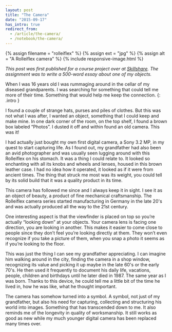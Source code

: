 ```yaml
---
layout: post
title: "The Camera"
date: "2015-09-17"
has_intro: true
redirect_from:
  - /article/the-camera/
  - /notebook/the-camera/
---
```


{% assign filename = "rolleiflex" %}
{% assign ext = "jpg" %}
{% assign alt = "A Rolleiflex camera" %}
{% include responsive-image.html %}

_This post was first published for a course project over at [Skillshare][skillshare]. The assignment was to write a 500-word essay about one of my objects._

When I was 16 years old I was rummaging around in the cellar of my diseased grandparents. I was searching for something that could tell me more of their time. Something that would help me keep the connection.
{: .intro }

I found a couple of strange hats, purses and piles of clothes. But this was not what I was after, I wanted an object, something that I could keep and make mine. In one dark corner of the room, on the top shelf, I found a brown box labeled “Photos”. I dusted it off and within found an old camera. This was it!

I had actually just bought my own first digital camera, a Sony 3.2 MP, in my quest to start capturing life. As I found out, my grandfather had also been an avid photographer and was usually seen lugging around with this Rolleiflex on his stomach. It was a thing I could relate to. It looked so enchanting with all its knobs and wheels and lenses, housed in this brown leather case. I had no idea how it operated, it looked as if it were from ancient times. The thing that struck me most was its weight, you could tell by its solid build that it was a quality product in its time.

This camera has followed me since and I always keep it in sight. I see it as an object of beauty, a product of fine mechanical craftsmanship. The Rolleiflex camera series started manufacturing in Germany in the late 20's and was actually produced all the way to the 21st century.

One interesting aspect is that the viewfinder is placed on top so you’re actually “looking down” at your objects. Your camera lens is facing one direction, you are looking in another. This makes it easier to come close to people since they don’t feel you’re looking directly at them. They won’t even recognize if you take a picture of them, when you snap a photo it seems as if you’re looking to the floor.

This was just the thing I can see my grandfather appreciating. I can imagine him walking around in the city, finding the camera in a shop window, recognizing its value and picking it up maybe in the late 60's or the early 70's. He then used it frequently to document his daily life, vacations, people, children and birthdays until he later died in 1987. The same year as I was born. Thanks to this device, he could tell me a little bit of the time he lived in, how he was like, what he thought important.

The camera has somehow turned into a symbol. A symbol, not just of my grandfather, but also his need for capturing, collecting and structuring his world into images. Something that has transcended down to me. It also reminds me of the longevity in quality of worksmanship. It still works as good as new while my much younger digital camera has been replaced many times over.

[skillshare]: http://skillshare.com
